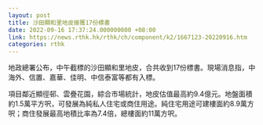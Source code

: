 ```yaml
---
layout: post
title: 沙田顯和里地皮接獲17份標書
date: 2022-09-16 17:37:24.000000000 +08:00
link: https://news.rthk.hk/rthk/ch/component/k2/1667123-20220916.htm
categories: rthk
---
```


地政總署公布，中午截標的沙田顯和里地皮，合共收到17份標書。現場消息指，中海外、信置、嘉華、佳明、中信泰富等都有入標。

項目鄰近顯徑邨、雲疊花園，綜合市場統計，地皮估值最高約9.4億元。地盤面積約1.5萬平方呎，可發展為純私人住宅或商住用途。純住宅用途可建樓面約8.9萬方呎；商住發展最高地積比率為7.4倍，總樓面約11萬方呎。
